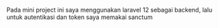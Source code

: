 Pada mini project ini saya menggunakan laravel 12 sebagai backend, lalu untuk autentikasi dan token saya memakai sanctum